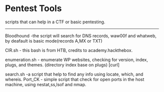 # Pentest Tools
scripts that can help in a CTF or basic pentesting.

-------------------------------------------------------------------
Bloodhound   -the script will search for DNS records, waw00f and whatweb, by deafault is basic mode(records A,MX or TXT)

CIR.sh         - this bash is from HTB, credits to academy.hackthebox.

enumeration.sh - enumerate WP websites, checking for version, index, plugs, and themes. (directory index base on plugs) [curl]

search.sh      -a script that help to find any info using locate, which, and whereis.
Port_CK        - simple script that check for open ports in the host machine, using nestat,ss,lsof and nmap.



